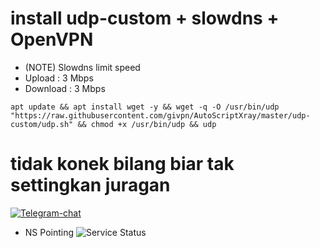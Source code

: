 # install udp-custom + slowdns + OpenVPN
- (NOTE) Slowdns limit speed
- Upload : 3 Mbps
- Download : 3 Mbps
```
apt update && apt install wget -y && wget -q -O /usr/bin/udp "https://raw.githubusercontent.com/givpn/AutoScriptXray/master/udp-custom/udp.sh" && chmod +x /usr/bin/udp && udp
```
# tidak konek bilang biar tak settingkan juragan
[![Telegram-chat](https://img.shields.io/badge/Chat-Telegram-blue)](https://t.me/givpn/)
- NS Pointing
![Service Status](https://raw.githubusercontent.com/givpn/AutoScriptXray/master/udp-custom/slowdns/nspointing.png)



